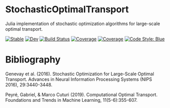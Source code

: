 # StochasticOptimalTransport

Julia implementation of stochastic optimization algorithms for large-scale optimal transport.

[![Stable](https://img.shields.io/badge/docs-stable-blue.svg)](https://juliaoptimaltransport.github.io/StochasticOptimalTransport.jl/stable)
[![Dev](https://img.shields.io/badge/docs-dev-blue.svg)](https://juliaoptimaltransport.github.io/StochasticOptimalTransport.jl/dev)
[![Build Status](https://github.com/JuliaOptimalTransport/StochasticOptimalTransport.jl/workflows/CI/badge.svg?branch=main)](https://github.com/JuliaOptimalTransport/StochasticOptimalTransport.jl/actions?query=workflow%3ACI%20branch%3Amain)
[![Coverage](https://codecov.io/gh/JuliaOptimalTransport/StochasticOptimalTransport.jl/branch/main/graph/badge.svg)](https://codecov.io/gh/JuliaOptimalTransport/StochasticOptimalTransport.jl)
[![Coverage](https://coveralls.io/repos/github/JuliaOptimalTransport/StochasticOptimalTransport.jl/badge.svg?branch=main)](https://coveralls.io/github/JuliaOptimalTransport/StochasticOptimalTransport.jl?branch=main)
[![Code Style: Blue](https://img.shields.io/badge/code%20style-blue-4495d1.svg)](https://github.com/invenia/BlueStyle)

# Bibliography

Genevay et al. (2016). Stochastic Optimization for Large-Scale Optimal Transport. Advances in Neural Information Processing Systems (NIPS 2016), 29:3440-3448.

Peyré, Gabriel, & Marco Cuturi (2019). Computational Optimal Transport. Foundations and Trends in Machine Learning, 11(5-6):355-607.

